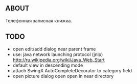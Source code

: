 ABOUT
-----
Телефонная записная книжка.

TODO
----
- open edit/add dialog near parent frame
- use: java network launching protocol (jnlp) http://ru.wikipedia.org/wiki/Java_Web_Start
- default view in descending mode
- attach SwingX AutoCompleteDecorator to category field
- open picture dialog open open in near directory